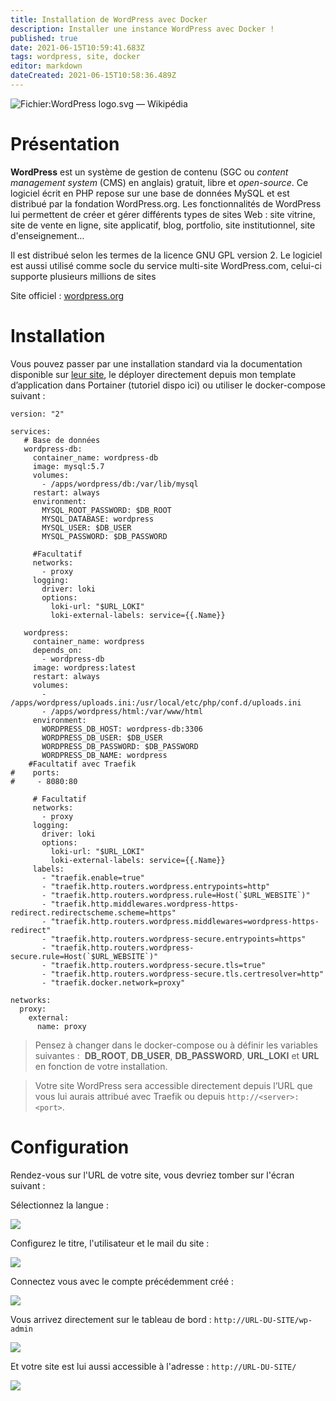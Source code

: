 ```yaml
---
title: Installation de WordPress avec Docker
description: Installer une instance WordPress avec Docker !
published: true
date: 2021-06-15T10:59:41.683Z
tags: wordpress, site, docker
editor: markdown
dateCreated: 2021-06-15T10:58:36.489Z
---
```


![Fichier:WordPress logo.svg — Wikipédia](https://upload.wikimedia.org/wikipedia/commons/thumb/2/20/WordPress_logo.svg/1200px-WordPress_logo.svg.png)

# Présentation

**WordPress** est un système de gestion de contenu (SGC ou *content management system* (CMS) en anglais) gratuit, libre et *open-source*. Ce logiciel écrit en PHP repose sur une base de données MySQL et est distribué par la fondation WordPress.org. Les fonctionnalités de WordPress lui permettent de créer et gérer différents types de sites Web : site vitrine, site de vente en ligne, site applicatif, blog, portfolio, site institutionnel, site d'enseignement…

Il est distribué selon les termes de la licence GNU GPL version 2. Le logiciel est aussi utilisé comme socle du service multi-site WordPress.com, celui-ci supporte plusieurs millions de sites

Site officiel : [wordpress.org](https://wordpress.org)

# Installation

Vous pouvez passer par une installation standard via la documentation disponible sur [leur site](https://wordpress.org/support/article/how-to-install-wordpress/), le déployer directement depuis mon template d’application dans Portainer (tutoriel dispo ici) ou utiliser le docker-compose suivant :

```plaintext
version: "2"

services:
   # Base de données
   wordpress-db:
     container_name: wordpress-db
     image: mysql:5.7
     volumes:
       - /apps/wordpress/db:/var/lib/mysql
     restart: always
     environment:
       MYSQL_ROOT_PASSWORD: $DB_ROOT
       MYSQL_DATABASE: wordpress
       MYSQL_USER: $DB_USER
       MYSQL_PASSWORD: $DB_PASSWORD

     #Facultatif  
     networks:
       - proxy
     logging:
       driver: loki
       options:
         loki-url: "$URL_LOKI"
         loki-external-labels: service={{.Name}}

   wordpress:
     container_name: wordpress
     depends_on:
       - wordpress-db
     image: wordpress:latest
     restart: always
     volumes:
       - /apps/wordpress/uploads.ini:/usr/local/etc/php/conf.d/uploads.ini
       - /apps/wordpress/html:/var/www/html
     environment:
       WORDPRESS_DB_HOST: wordpress-db:3306
       WORDPRESS_DB_USER: $DB_USER
       WORDPRESS_DB_PASSWORD: $DB_PASSWORD
       WORDPRESS_DB_NAME: wordpress
    #Facultatif avec Traefik
#    ports:
#     - 8080:80

     # Facultatif
     networks:
       - proxy
     logging:
       driver: loki
       options:
         loki-url: "$URL_LOKI"
         loki-external-labels: service={{.Name}}
     labels:
       - "traefik.enable=true"
       - "traefik.http.routers.wordpress.entrypoints=http"
       - "traefik.http.routers.wordpress.rule=Host(`$URL_WEBSITE`)"
       - "traefik.http.middlewares.wordpress-https-redirect.redirectscheme.scheme=https"
       - "traefik.http.routers.wordpress.middlewares=wordpress-https-redirect"
       - "traefik.http.routers.wordpress-secure.entrypoints=https"
       - "traefik.http.routers.wordpress-secure.rule=Host(`$URL_WEBSITE`)"
       - "traefik.http.routers.wordpress-secure.tls=true"
       - "traefik.http.routers.wordpress-secure.tls.certresolver=http"
       - "traefik.docker.network=proxy"
  
networks:
  proxy:
    external:
      name: proxy
```

> Pensez à changer dans le docker-compose ou à définir les variables suivantes :  **DB\_ROOT**, **DB\_USER**, **DB\_PASSWORD**, **URL\_LOKI** et **URL** en fonction de votre installation.

> Votre site WordPress sera accessible directement depuis l’URL que vous lui aurais attribué avec Traefik ou depuis `http://<server>:<port>`.

# Configuration

Rendez-vous sur l'URL de votre site, vous devriez tomber sur l'écran suivant : 

Sélectionnez la langue :

![](/images/wordpress/installation/wordpress_install_1.png)

Configurez le titre, l'utilisateur et le mail du site :

![](/images/wordpress/installation/wordpress_install_2.png)

Connectez vous avec le compte précédemment créé :

![](/images/wordpress/installation/wordpress_install_3.png)

Vous arrivez directement sur le tableau de bord : `http://URL-DU-SITE/wp-admin`

![](/images/wordpress/installation/wordpress_install_4.png)

Et votre site est lui aussi accessible à l'adresse : `http://URL-DU-SITE/`

![](/images/wordpress/installation/wordpress_install_5.png)